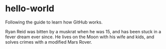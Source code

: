# hello-world
Following the guide to learn how GitHub works.

Ryan Reid was bitten by a muskrat when he was 15, and has been stuck in a fever dream ever since. He lives on the Moon with his wife and kids, and solves crimes with a modified Mars Rover.
